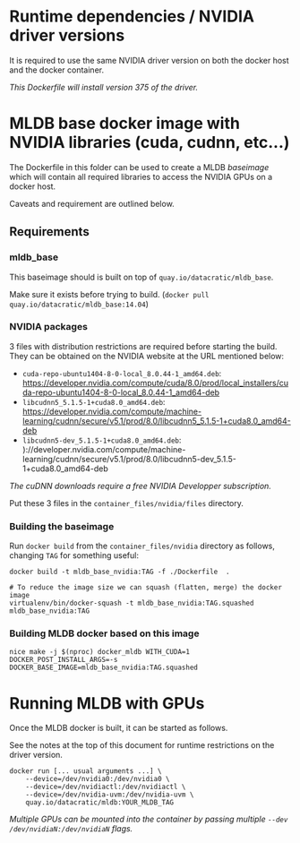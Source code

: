 Runtime dependencies / NVIDIA driver versions
=============================================

It is required to use the same NVIDIA driver version on both the docker host and the docker container.

*This Dockerfile will install version 375 of the driver.*


MLDB base docker image with NVIDIA libraries (cuda, cudnn, etc...)
==================================================================

The Dockerfile in this folder can be used to create a MLDB *baseimage* which will contain all required libraries to access the NVIDIA GPUs on a docker host.

Caveats and requirement are outlined below.

Requirements
------------

### mldb_base

This baseimage should is built on top of `quay.io/datacratic/mldb_base`.

Make sure it exists before trying to build. (`docker pull quay.io/datacratic/mldb_base:14.04`)

### NVIDIA packages

3 files with distribution restrictions are required before starting the build.
They can be obtained on the NVIDIA website at the URL mentioned below:

  - `cuda-repo-ubuntu1404-8-0-local_8.0.44-1_amd64.deb`: https://developer.nvidia.com/compute/cuda/8.0/prod/local_installers/cuda-repo-ubuntu1404-8-0-local_8.0.44-1_amd64-deb
  - `libcudnn5_5.1.5-1+cuda8.0_amd64.deb`: https://developer.nvidia.com/compute/machine-learning/cudnn/secure/v5.1/prod/8.0/libcudnn5_5.1.5-1+cuda8.0_amd64-deb
  - `libcudnn5-dev_5.1.5-1+cuda8.0_amd64.deb`: )://developer.nvidia.com/compute/machine-learning/cudnn/secure/v5.1/prod/8.0/libcudnn5-dev_5.1.5-1+cuda8.0_amd64-deb 

*The cuDNN downloads require a free NVIDIA Developper subscription.*

Put these 3 files in the `container_files/nvidia/files` directory.

### Building the baseimage

Run `docker build` from the `container_files/nvidia` directory as follows,  changing `TAG` for something useful:

```
docker build -t mldb_base_nvidia:TAG -f ./Dockerfile  .

# To reduce the image size we can squash (flatten, merge) the docker image
virtualenv/bin/docker-squash -t mldb_base_nvidia:TAG.squashed mldb_base_nvidia:TAG
```


### Building MLDB docker based on this image

```
nice make -j $(nproc) docker_mldb WITH_CUDA=1 DOCKER_POST_INSTALL_ARGS=-s DOCKER_BASE_IMAGE=mldb_base_nvidia:TAG.squashed
```

Running MLDB with GPUs
======================

Once the MLDB docker is built, it can be started as follows.

See the notes at the top of this document for runtime restrictions on the driver version.


```
docker run [... usual arguments ...] \
    --device=/dev/nvidia0:/dev/nvidia0 \
    --device=/dev/nvidiactl:/dev/nvidiactl \
    --device=/dev/nvidia-uvm:/dev/nvidia-uvm \
    quay.io/datacratic/mldb:YOUR_MLDB_TAG
```

*Multiple GPUs can be mounted into the container by passing multiple `--dev /dev/nvidiaN:/dev/nvidiaN` flags.*
